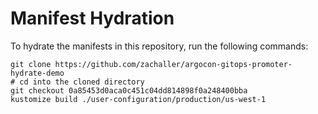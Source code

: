 # Manifest Hydration

To hydrate the manifests in this repository, run the following commands:

```shell
git clone https://github.com/zachaller/argocon-gitops-promoter-hydrate-demo
# cd into the cloned directory
git checkout 0a85453d0aca0c451c04dd814898f0a248400bba
kustomize build ./user-configuration/production/us-west-1
```
